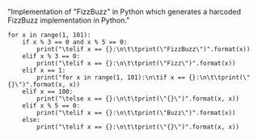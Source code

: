 "Implementation of \"FizzBuzz\" in Python which generates a harcoded FizzBuzz implementation in Python."

```
for x in range(1, 101):
    if x % 3 == 0 and x % 5 == 0:
        print("\telif x == {}:\n\t\tprint(\"FizzBuzz\")".format(x))
    elif x % 3 == 0:
        print("\telif x == {}:\n\t\tprint(\"Fizz\")".format(x))
    elif x == 1:
        print("for x in range(1, 101):\n\tif x == {}:\n\t\tprint(\"{}\")".format(x, x))
    elif x == 100:
        print("\telse x == {}:\n\t\tprint(\"{}\")".format(x, x))
    elif x % 5 == 0:
        print("\telif x == {}:\n\t\tprint(\"Buzz\")".format(x))
    else:
        print("\telif x == {}:\n\t\tprint(\"{}\")".format(x, x))
```
